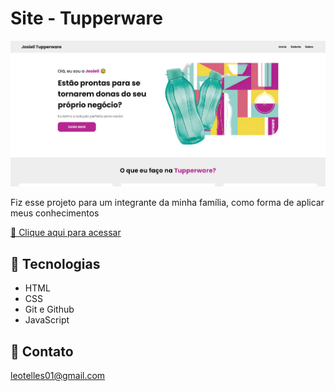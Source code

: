 
# Site - Tupperware

![preview](./img/leotelless.github.io_Site-Tupper_.png)

Fiz esse projeto para um integrante da minha família, como forma de aplicar meus conhecimentos

[🧷 Clique aqui para acessar](https://leotelless.github.io/Site-Tupper/)

## 🧷 Tecnologias

- HTML
- CSS
- Git e Github
- JavaScript

## 💚 Contato

leotelles01@gmail.com
